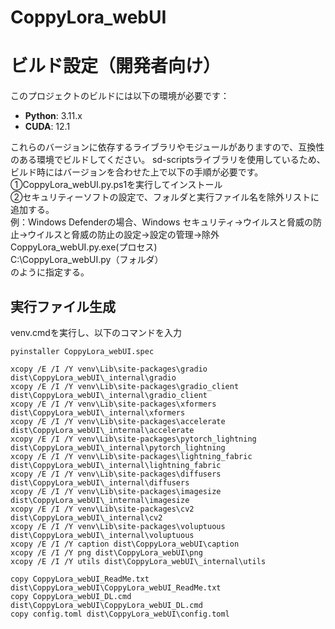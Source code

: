 # CoppyLora_webUI


# ビルド設定（開発者向け）
このプロジェクトのビルドには以下の環境が必要です：
- **Python**: 3.11.x
- **CUDA**: 12.1

これらのバージョンに依存するライブラリやモジュールがありますので、互換性のある環境でビルドしてください。
sd-scriptsライブラリを使用しているため、ビルド時にはバージョンを合わせた上で以下の手順が必要です。
①CoppyLora_webUI.py.ps1を実行してインストール<br>
②セキュリティーソフトの設定で、フォルダと実行ファイル名を除外リストに追加する。<br>
例：Windows Defenderの場合、Windows セキュリティ→ウイルスと脅威の防止→ウイルスと脅威の防止の設定→設定の管理→除外<br>
CoppyLora_webUI.py.exe(プロセス)<br>
C:\CoppyLora_webUI.py（フォルダ）<br>
のように指定する。<br>

## 実行ファイル生成
venv.cmdを実行し、以下のコマンドを入力
```
pyinstaller CoppyLora_webUI.spec

xcopy /E /I /Y venv\Lib\site-packages\gradio dist\CoppyLora_webUI\_internal\gradio
xcopy /E /I /Y venv\Lib\site-packages\gradio_client dist\CoppyLora_webUI\_internal\gradio_client
xcopy /E /I /Y venv\Lib\site-packages\xformers dist\CoppyLora_webUI\_internal\xformers
xcopy /E /I /Y venv\Lib\site-packages\accelerate dist\CoppyLora_webUI\_internal\accelerate
xcopy /E /I /Y venv\Lib\site-packages\pytorch_lightning dist\CoppyLora_webUI\_internal\pytorch_lightning
xcopy /E /I /Y venv\Lib\site-packages\lightning_fabric dist\CoppyLora_webUI\_internal\lightning_fabric
xcopy /E /I /Y venv\Lib\site-packages\diffusers dist\CoppyLora_webUI\_internal\diffusers
xcopy /E /I /Y venv\Lib\site-packages\imagesize dist\CoppyLora_webUI\_internal\imagesize
xcopy /E /I /Y venv\Lib\site-packages\cv2 dist\CoppyLora_webUI\_internal\cv2
xcopy /E /I /Y venv\Lib\site-packages\voluptuous dist\CoppyLora_webUI\_internal\voluptuous
xcopy /E /I /Y caption dist\CoppyLora_webUI\caption
xcopy /E /I /Y png dist\CoppyLora_webUI\png
xcopy /E /I /Y utils dist\CoppyLora_webUI\_internal\utils

copy CoppyLora_webUI_ReadMe.txt dist\CoppyLora_webUI\CoppyLora_webUI_ReadMe.txt
copy CoppyLora_webUI_DL.cmd dist\CoppyLora_webUI\CoppyLora_webUI_DL.cmd
copy config.toml dist\CoppyLora_webUI\config.toml
```
